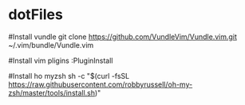 # dotFiles

#Install vundle
git clone https://github.com/VundleVim/Vundle.vim.git ~/.vim/bundle/Vundle.vim

#Install vim pligins
:PluginInstall

#Install ho myzsh
sh -c "$(curl -fsSL https://raw.githubusercontent.com/robbyrussell/oh-my-zsh/master/tools/install.sh)"

